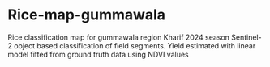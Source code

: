 # Rice-map-gummawala
Rice classification map for gummawala region Kharif 2024 season Sentinel-2 object based classification of field segments. Yield estimated with linear model fitted from ground truth data using NDVI values
